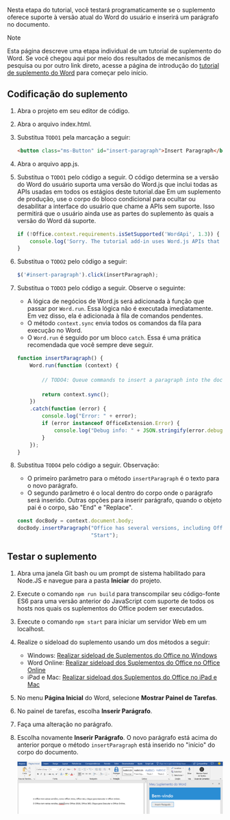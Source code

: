 Nesta etapa do tutorial, você testará programaticamente se o suplemento oferece suporte à versão atual do Word do usuário e inserirá um parágrafo no documento.

> [!NOTE]
> Esta página descreve uma etapa individual de um tutorial de suplemento do Word. Se você chegou aqui por meio dos resultados de mecanismos de pesquisa ou por outro link direto, acesse a página de introdução do [tutorial de suplemento do Word](../tutorials/word-tutorial.yml) para começar pelo início.

## <a name="code-the-add-in"></a>Codificação do suplemento

1. Abra o projeto em seu editor de código. 
2. Abra o arquivo index.html.
3. Substitua `TODO1` pela marcação a seguir:

    ```html
    <button class="ms-Button" id="insert-paragraph">Insert Paragraph</button>
    ```

4. Abra o arquivo app.js.
5. Substitua o `TODO1` pelo código a seguir. O código determina se a versão do Word do usuário suporta uma versão do Word.js que inclui todas as APIs usadas em todos os estágios deste tutorial.dae Em um suplemento de produção, use o corpo do bloco condicional para ocultar ou desabilitar a interface do usuário que chame a APIs sem suporte. Isso permitirá que o usuário ainda use as partes do suplemento às quais a versão do Word dá suporte.

    ```js
    if (!Office.context.requirements.isSetSupported('WordApi', 1.3)) {
        console.log('Sorry. The tutorial add-in uses Word.js APIs that are not available in your version of Office.');
    } 
    ```

6. Substitua o `TODO2` pelo código a seguir:

    ```js
    $('#insert-paragraph').click(insertParagraph);
    ```

7. Substitua o `TODO3` pelo código a seguir. Observe o seguinte:
   - A lógica de negócios de Word.js será adicionada à função que passar por `Word.run`. Essa lógica não é executada imediatamente. Em vez disso, ela é adicionada à fila de comandos pendentes.
   - O método `context.sync` envia todos os comandos da fila para execução no Word.
   - O `Word.run` é seguido por um bloco `catch`. Essa é uma prática recomendada que você sempre deve seguir. 

    ```js
    function insertParagraph() {
        Word.run(function (context) {
            
            // TODO4: Queue commands to insert a paragraph into the document.

            return context.sync();
        })
        .catch(function (error) {
            console.log("Error: " + error);
            if (error instanceof OfficeExtension.Error) {
                console.log("Debug info: " + JSON.stringify(error.debugInfo));
            }
        });
    }
    ``` 

8. Substitua `TODO4` pelo código a seguir. Observação:
   - O primeiro parâmetro para o método `insertParagraph` é o texto para o novo parágrafo.
   - O segundo parâmetro é o local dentro do corpo onde o parágrafo será inserido. Outras opções para inserir parágrafo, quando o objeto pai é o corpo, são "End" e "Replace". 

    ```js
    const docBody = context.document.body;
    docBody.insertParagraph("Office has several versions, including Office 2016, Office 365 Click-to-Run, and Office Online.",
                            "Start");   
    ``` 

## <a name="test-the-add-in"></a>Testar o suplemento

1. Abra uma janela Git bash ou um prompt de sistema habilitado para Node.JS e navegue para a pasta **Iniciar** do projeto.
2. Execute o comando `npm run build` para transcompilar seu código-fonte ES6 para uma versão anterior do JavaScript com suporte de todos os hosts nos quais os suplementos do Office podem ser executados.
3. Execute o comando `npm start` para iniciar um servidor Web em um localhost.   
4. Realize o sideload do suplemento usando um dos métodos a seguir:
    - Windows: [Realizar sideload de Suplementos do Office no Windows](../testing/create-a-network-shared-folder-catalog-for-task-pane-and-content-add-ins.md)
    - Word Online: [Realizar sideload dos Suplementos do Office no Office Online](../testing/sideload-office-add-ins-for-testing.md#sideload-an-office-add-in-on-office-online)
    - iPad e Mac: [Realizar sideload dos Suplementos do Office no iPad e Mac](../testing/sideload-an-office-add-in-on-ipad-and-mac.md)
5. No menu **Página Inicial** do Word, selecione **Mostrar Painel de Tarefas**.
6. No painel de tarefas, escolha **Inserir Parágrafo**.
7. Faça uma alteração no parágrafo. 
8. Escolha novamente **Inserir Parágrafo**. O novo parágrafo está acima do anterior porque o método `insertParagraph` está inserido no "início" do corpo do documento.

    ![Tutorial do Word: Inserir Parágrafo](../images/word-tutorial-insert-paragraph.png)
